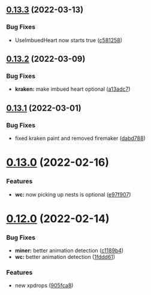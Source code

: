## [0.13.3](https://github.com/Torwent/FreeWaspBots/compare/v0.13.2...v0.13.3) (2022-03-13)


### Bug Fixes

* UseImbuedHeart now starts true ([c581258](https://github.com/Torwent/FreeWaspBots/commit/c5812584a1d975204e086248bf877e2135264eb6))



## [0.13.2](https://github.com/Torwent/FreeWaspBots/compare/v0.13.1...v0.13.2) (2022-03-09)


### Bug Fixes

* **kraken:** make imbued heart optional ([a13adc7](https://github.com/Torwent/FreeWaspBots/commit/a13adc7b0a1f22ec29d52657679d488e01bc0c8f))



## [0.13.1](https://github.com/Torwent/FreeWaspBots/compare/v0.13.0...v0.13.1) (2022-03-01)


### Bug Fixes

* fixed kraken paint and removed firemaker ([dabd788](https://github.com/Torwent/FreeWaspBots/commit/dabd78831bf447cb1565fdd978852b52a9b9870f))



# [0.13.0](https://github.com/Torwent/FreeWaspBots/compare/v0.12.0...v0.13.0) (2022-02-16)


### Features

* **wc:** now picking up nests is optional ([e97f907](https://github.com/Torwent/FreeWaspBots/commit/e97f907907642a32997232aca42875beca167b1f))



# [0.12.0](https://github.com/Torwent/FreeWaspBots/compare/v0.11.2...v0.12.0) (2022-02-14)


### Bug Fixes

* **miner:** better animation detection ([c1189b4](https://github.com/Torwent/FreeWaspBots/commit/c1189b4dc6678c4d80d396e2f1ada3256921c8ec))
* **wc:** better animation detection ([1fddd61](https://github.com/Torwent/FreeWaspBots/commit/1fddd6166161927c6f6a505e8b4c06aaabfe40dc))


### Features

* new xpdrops ([905fca8](https://github.com/Torwent/FreeWaspBots/commit/905fca8e23920249b3e722261bf5f672036179d9))



